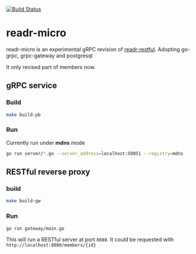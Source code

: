 [![Build Status](https://api.travis-ci.com/ichiaohsu/readr-micro.png)](https://travis-ci.com/ichiaohsu/readr-micro/builds)
# readr-micro
readr-micro is an experimental gRPC revision of [readr-restful](https://github.com/readr-media/readr-restful).
Adopting go-grpc, grpc-gateway and postgresql

It only revised part of members now.

## gRPC service

### Build

```bash
make build-pb
```

### Run
Currently run under **mdns** mode
```bash
go run server/*.go --server_address=localhost:50051 --registry=mdns
```

## RESTful reverse proxy

### build
```bash
make build-gw
```

### Run
```bash
go run gateway/main.go
```
This will run a RESTful server at port `8080`. It could be requested with `http://localhost:8080/members/{id}`